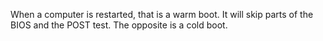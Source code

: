 When a computer is restarted, that is a warm boot. It will skip parts of the BIOS and the POST test. The opposite is a cold boot.